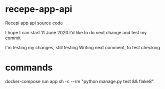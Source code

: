 # recepe-app-api
Recepi app api source code

I hope I can start 11 June 2020
I'd like to do next change and test my commit

I'm testing my changes, still testing
Writing next comment, to test checking

# commands
docker-compose run app sh -c --rm "python manage.py test && flake8"

